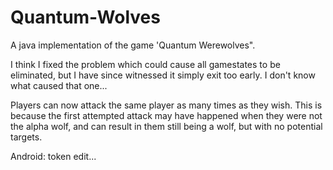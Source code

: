 Quantum-Wolves
==============

A java implementation of the game 'Quantum Werewolves".


I think I fixed the problem which could cause all gamestates to be eliminated, but I have since witnessed it simply exit too early.  I don't know what caused that one...

Players can now attack the same player as many times as they wish.  This is because the first attempted attack may have happened when they were not the alpha wolf, and can result in them still being a wolf, but with no potential targets.

Android: token edit...
